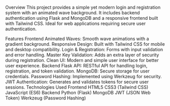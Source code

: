 Overview
This project provides a simple yet modern login and registration system with an animated wave background. It includes backend authentication using Flask and MongoDB and a responsive frontend built with Tailwind CSS. Ideal for web applications requiring secure user authentication.

Features
Frontend
Animated Waves: Smooth wave animations with a gradient background.
Responsive Design: Built with Tailwind CSS for mobile and desktop compatibility.
Login & Registration: Forms with input validation and error handling.
Master Key Validation: Adds an extra layer of security during registration.
Clean UI: Modern and simple user interface for better user experience.
Backend
Flask API: RESTful API for handling login, registration, and token validation.
MongoDB: Secure storage for user credentials.
Password Hashing: Implemented using Werkzeug for security.
JWT Authentication: Generates and validates tokens for secure user sessions.
Technologies Used
Frontend
HTML5
CSS3 (Tailwind CSS)
JavaScript (ES6)
Backend
Python (Flask)
MongoDB
JWT (JSON Web Token)
Werkzeug (Password Hashing)
